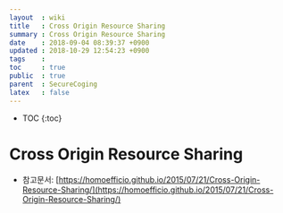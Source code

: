 ```yaml
---
layout  : wiki
title   : Cross Origin Resource Sharing
summary : Cross Origin Resource Sharing
date    : 2018-09-04 08:39:37 +0900
updated : 2018-10-29 12:54:23 +0900
tags    : 
toc     : true
public  : true
parent  : SecureCoging
latex   : false
---
```

* TOC
{:toc}

# Cross Origin Resource Sharing

* 참고문서: [https://homoefficio.github.io/2015/07/21/Cross-Origin-Resource-Sharing/](https://homoefficio.github.io/2015/07/21/Cross-Origin-Resource-Sharing/)
